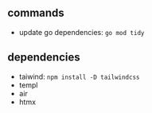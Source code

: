 ## commands
- update go dependencies: `go mod tidy`

## dependencies
- taiwind: `npm install -D tailwindcss`
- templ
- air
- htmx

